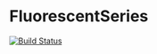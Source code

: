 # FluorescentSeries

[![Build Status](https://travis-ci.org/romainFr/FluorescentSeries.jl.svg?branch=master)](https://travis-ci.org/romainFr/FluorescentSeries.jl)
